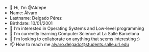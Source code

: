 - 👋 Hi, I’m @Aldepe
-    Name: Álvaro
-    Lastname: Delgado Pérez
-    Birthdate: 10/01/2001
- 👀 I’m interested in Operating Systems and Low-level programming
- 🌱 I’m currently learning Computer Science at La Salle Barcelona
- 💞️ I’m looking to collaborate on anything that seems interesting :)
- 📫 How to reach me alvaro.delgado@students.salle.url.edu

<!---
Aldepe/Aldepe is a ✨ special ✨ repository because its `README.md` (this file) appears on your GitHub profile.
You can click the Preview link to take a look at your changes.
--->
